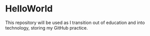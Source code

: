 # HelloWorld
This repository will be used as I transition out of education and into technology, storing my GitHub practice. 
